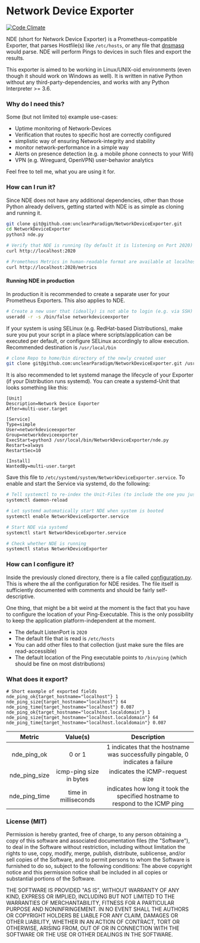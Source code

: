 # Network Device Exporter

[![Code Climate](https://codeclimate.com/github/unclearParadigm/NetworkDeviceExporter/badges/gpa.svg)](https://codeclimate.com/github/unclearParadigm/NetworkDeviceExporter/)

NDE (short for Network Device Exporter) is a Prometheus-compatible Exporter, that
parses Hostfile(s) like ```/etc/hosts```, or any file that 
[dnsmasq](https://en.wikipedia.org/wiki/Dnsmasq) would parse. NDE will perform
Pings to devices in such files and export the results. 

This exporter is aimed to be working in Linux/UNIX-oid environments (even though it should work on Windows as well).
It is written in native Python without any third-party-dependencies, and works with any Python Interpreter >= 3.6.

### Why do I need this?

Some (but not limited to) example use-cases:
- Uptime monitoring of Network-Devices
- Verification that routes to specific host are correctly configured
- simplistic way of ensuring Network-integrity and stability
- monitor network-performance in a simple way
- Alerts on presence detection (e.g. a mobile phone connects to your Wifi)
- VPN (e.g. Wireguard, OpenVPN) user-behavior analytics

Feel free to tell me, what you are using it for.

### How can I run it?

Since NDE does not have any additional dependencies, other than those Python already delivers,
getting started with NDE is as simple as cloning and running it.

```bash
git clone git@github.com:unclearParadigm/NetworkDeviceExporter.git
cd NetworkDeviceExporter
python3 nde.py

# Verify that NDE is running (by default it is listening on Port 2020)
curl http://localhost:2020

# Prometheus Metrics in human-readable format are available at localhost:2020/metrics
curl http://localhost:2020/metrics
```

#### Running NDE in production

In production it is recommended to create a separate user for your Prometheus Exporters. This 
also applies to NDE.

```bash
# Create a new user that (ideally) is not able to login (e.g. via SSH)
useradd -r -s /bin/false networkdeviceexporter
```

If your system is using SELinux (e.g. RedHat-based Distributions), make sure you put
your script in a place where scripts/application can be executed per default, or configure
SELinux accordingly to allow execution. Recommended destination is `/usr/local/bin`

```bash
# clone Repo to home/bin directory of the newly created user
git clone git@github.com:unclearParadigm/NetworkDeviceExporter.git /usr/local/bin/NetworkDeviceExporter
```

It is also recommended to let systemd manage the lifecycle of your Exporter (if your Distribution runs systemd).
You can create a systemd-Unit that looks something like this:

```
[Unit]
Description=Network Device Exporter
After=multi-user.target

[Service]
Type=simple
User=networkdeviceexporter
Group=networkdeviceexporter
ExecStart=python3 /usr/local/bin/NetworkDeviceExporter/nde.py
Restart=always
RestartSec=10

[Install]
WantedBy=multi-user.target
```

Save this file to ```/etc/systemd/system/NetworkDeviceExporter.service```.
To enable and start the Service via systemd, do the following:

```bash
# Tell systemctl to re-index the Unit-Files (to include the one you just created)
systemctl daemon-reload

# Let systemd automatically start NDE when system is booted
systemctl enable NetworkDeviceExporter.service

# Start NDE via systemd
systemctl start NetworkDeviceExporter.service

# Check whether NDE is running
systemctl status NetworkDeviceExporter
```

### How can I configure it?

Inside the previously cloned directory, there is a file called [configuration.py](configuration.py). This is
where the all the configuration for NDE resides. The file itself is sufficiently documented
with comments and should be fairly self-descriptive.

One thing, that might be a bit weird at the moment is the fact that you have to configure
the location of your Ping-Executable. This is the only possibility to keep the application
platform-independent at the moment.

- The default ListenPort is `2020`
- The default file that is read is `/etc/hosts`
- You can add other files to that collection (just make sure the files are read-accessible)
- The default location of the Ping executable points to `/bin/ping` (which should be fine on most distributions)

### What does it export?

```
# Short eaxmple of exported fields
nde_ping_ok{target_hostname="localhost"} 1
nde_ping_size{target_hostname="localhost"} 64
nde_ping_time{target_hostname="localhost"} 0.087
nde_ping_ok{target_hostname="localhost.localdomain"} 1
nde_ping_size{target_hostname="localhost.localdomain"} 64
nde_ping_time{target_hostname="localhost.localdomain"} 0.087
```

| Metric        | Value(s)                | Description                                                                    |
|:-------------:|:-----------------------:|:------------------------------------------------------------------------------:|
| nde_ping_ok   | 0 or 1                  | 1 indicates that the hostname was successfully pingable, 0 indicates a failure |
| nde_ping_size | icmp-ping size in bytes | indicates the ICMP-request size                                                |
| nde_ping_time | time in milliseconds    | indicates how long it took the specified hostname to respond to the ICMP ping  |

### License (MIT)

Permission is hereby granted, free of charge, 
to any person obtaining a copy of this software and associated documentation files (the "Software"), 
to deal in the Software without restriction, 
including without limitation the rights to use, copy, modify, merge, publish, distribute, sublicense, 
and/or sell copies of the Software, and to permit persons to whom the Software is furnished to do so, 
subject to the following conditions:
The above copyright notice and this permission notice shall be included in all copies or substantial portions of the Software.

THE SOFTWARE IS PROVIDED "AS IS", WITHOUT WARRANTY OF ANY KIND, EXPRESS OR IMPLIED, 
INCLUDING BUT NOT LIMITED TO THE WARRANTIES OF MERCHANTABILITY, 
FITNESS FOR A PARTICULAR PURPOSE AND NONINFRINGEMENT. 
IN NO EVENT SHALL THE AUTHORS OR COPYRIGHT HOLDERS BE LIABLE FOR ANY CLAIM, 
DAMAGES OR OTHER LIABILITY, WHETHER IN AN ACTION OF CONTRACT, TORT OR OTHERWISE, ARISING FROM, 
OUT OF OR IN CONNECTION WITH THE SOFTWARE OR THE USE OR OTHER DEALINGS IN THE SOFTWARE.
